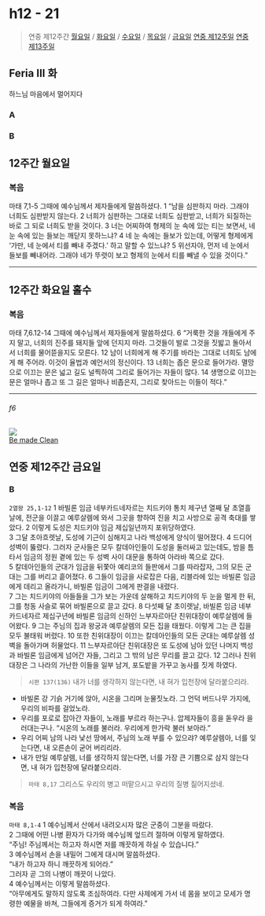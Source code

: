 # h12 - 21
> 연중 제12주간 [월요일]() / [화요일]() / [수요일]() / [목요일]() / [금요일](#f6)
> [연중 제12주일]()
> [연중 제13주일]()



## Feria III 화
하느님 마음에서 멀어지다

### A



### B



## 12주간 월요일

### 복음
마태 7,1-5
그때에 예수님께서 제자들에게 말씀하셨다.
1 “남을 심판하지 마라.
그래야 너희도 심판받지 않는다.
2 너희가 심판하는 그대로 너희도 심판받고,
너희가 되질하는 바로 그 되로 너희도 받을 것이다.
3 너는 어찌하여 형제의 눈 속에 있는 티는 보면서,
네 눈 속에 있는 들보는 깨닫지 못하느냐?
4 네 눈 속에는 들보가 있는데,
어떻게 형제에게 ‘가만, 네 눈에서 티를 빼내 주겠다.’ 하고 말할 수 있느냐?
5 위선자야, 먼저 네 눈에서 들보를 빼내어라.
그래야 네가 뚜렷이 보고 형제의 눈에서 티를 빼낼 수 있을 것이다.”

----


## 12주간 화요일 홀수
### 복음
마태 7,6.12-14
그때에 예수님께서 제자들에게 말씀하셨다.
6 “거룩한 것을 개들에게 주지 말고, 너희의 진주를 돼지들 앞에 던지지 마라.
그것들이 발로 그것을 짓밟고 돌아서서 너희를 물어뜯을지도 모른다.
12 남이 너희에게 해 주기를 바라는 그대로 너희도 남에게 해 주어라.
이것이 율법과 예언서의 정신이다.
13 너희는 좁은 문으로 들어가라.
멸망으로 이끄는 문은 넓고 길도 널찍하여 그리로 들어가는 자들이 많다.
14 생명으로 이끄는 문은 얼마나 좁고 또 그 길은 얼마나 비좁은지,
그리로 찾아드는 이들이 적다.”

----

###### f6

![](https://www.ncronline.org/files/Leper%202.jpg)  
[Be made Clean](https://www.ncronline.org/spirituality/pencil-preaching/pencil-preaching/be-made-clean)  

## 연중 제12주간 금요일

### B
`2열왕 25,1-12` 1 바빌론 임금 네부카드네자르는 치드키야 통치 제구년 열째 달 초열흘날에, 전군을 이끌고 예루살렘에 와서 그곳을 향하여 진을 치고 사방으로 공격 축대를 쌓았다.
2 이렇게 도성은 치드키야 임금 제십일년까지 포위당하였다.  
3 그달 초아흐렛날, 도성에 기근이 심해지고 나라 백성에게 양식이 떨어졌다.
4 드디어 성벽이 뚫렸다. 그러자 군사들은 모두 칼데아인들이 도성을 둘러싸고 있는데도, 밤을 틈타서 임금의 정원 곁에 있는 두 성벽 사이 대문을 통하여 아라바 쪽으로 갔다.  
5 칼데아인들의 군대가 임금을 뒤쫓아 예리코의 들판에서 그를 따라잡자, 그의 모든 군대는 그를 버리고 흩어졌다.
6 그들이 임금을 사로잡은 다음, 리블라에 있는 바빌론 임금에게 데리고 올라가니, 바빌론 임금이 그에게 판결을 내렸다.  
7 그는 치드키야의 아들들을 그가 보는 가운데 살해하고 치드키야의 두 눈을 멀게 한 뒤,
그를 청동 사슬로 묶어 바빌론으로 끌고 갔다.
8 다섯째 달 초이렛날, 바빌론 임금 네부카드네자르 제십구년에
바빌론 임금의 신하인 느부자르아단 친위대장이 예루살렘에 들어왔다.
9 그는 주님의 집과 왕궁과 예루살렘의 모든 집을 태웠다.
이렇게 그는 큰 집을 모두 불태워 버렸다.
10 또한 친위대장이 이끄는 칼데아인들의 모든 군대는 예루살렘 성벽을 돌아가며 허물었다.
11 느부자르아단 친위대장은 또 도성에 남아 있던 나머지 백성과 바빌론 임금에게 넘어간 자들, 그리고 그 밖의 남은 무리를 끌고 갔다.
12 그러나 친위대장은 그 나라의 가난한 이들을 일부 남겨, 포도밭을 가꾸고 농사를 짓게 하였다.

> `시편 137(136)` 내가 너를 생각하지 않는다면, 내 혀가 입천장에 달라붙으리라.  
- 바빌론 강 기슭 거기에 앉아, 시온을 그리며 눈물짓노라. 그 언덕 버드나무 가지에, 우리의 비파를 걸었노라.  
- 우리를 포로로 잡아간 자들이, 노래를 부르라 하는구나. 압제자들이 흥을 돋우라 을러대는구나. “시온의 노래를 불러라. 우리에게 한가락 불러 보아라.”  
- 우리 어찌 남의 나라 낯선 땅에서, 주님의 노래 부를 수 있으랴? 예루살렘아, 너를 잊는다면, 내 오른손이 굳어 버리리라.  
- 내가 만일 예루살렘, 너를 생각하지 않는다면, 너를 가장 큰 기쁨으로 삼지 않는다면, 내 혀가 입천장에 달라붙으리라.  

> `마태 8,17` 그리스도 우리의 병고 떠맡으시고 우리의 질병 짊어지셨네.


### 복음
`마태 8,1-4` 1 예수님께서 산에서 내려오시자 많은 군중이 그분을 따랐다.  
2 그때에 어떤 나병 환자가 다가와 예수님께 엎드려 절하며 이렇게 말하였다.  
“주님! 주님께서는 하고자 하시면 저를 깨끗하게 하실 수 있습니다.”  
3 예수님께서 손을 내밀어 그에게 대시며 말씀하셨다.  
“내가 하고자 하니 깨끗하게 되어라.”  
그러자 곧 그의 나병이 깨끗이 나았다.  
4 예수님께서는 이렇게 말씀하셨다.  
“아무에게도 말하지 않도록 조심하여라. 다만 사제에게 가서 네 몸을 보이고 모세가 명령한 예물을 바쳐, 그들에게 증거가 되게 하여라.”